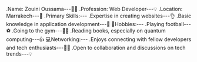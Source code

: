 .Name: Zouini Oussama---🧑‍🦰
.Profession: Web Developer---💡
.Location: Marrakech---📍
.Primary Skills:---
.Expertise in creating websites---👌
.Basic knowledge in application development---🤏
🧮Hobbies:---
.Playing football---⚽
.Going to the gym---🏋️‍♀️
.Reading books, especially on quantum computing---👍
💻Networking:---
.Enjoys connecting with fellow developers and tech enthusiasts---👨‍💻
.Open to collaboration and discussions on tech trends---💡
